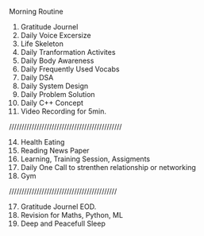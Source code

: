 Morning Routine
  1. Gratitude Journel
  2. Daily Voice Excersize
  4. Life Skeleton
  5. Daily Tranformation Activites
  6. Daily Body Awareness
  7. Daily Frequently Used Vocabs
  8. Daily DSA
  9. Daily System Design
  10. Daily Problem Solution
  11. Daily C++ Concept
  12. Video Recording for 5min.

/////////////////////////////////////////////

  14. Health Eating
  15. Reading News Paper
  16. Learning, Training Session, Assigments
  17. Daily One Call to strenthen relationship or networking
  18. Gym

///////////////////////////////////////////

  17. Gratitude Journel EOD.
  18. Revision for Maths, Python, ML
  19. Deep and Peacefull Sleep
